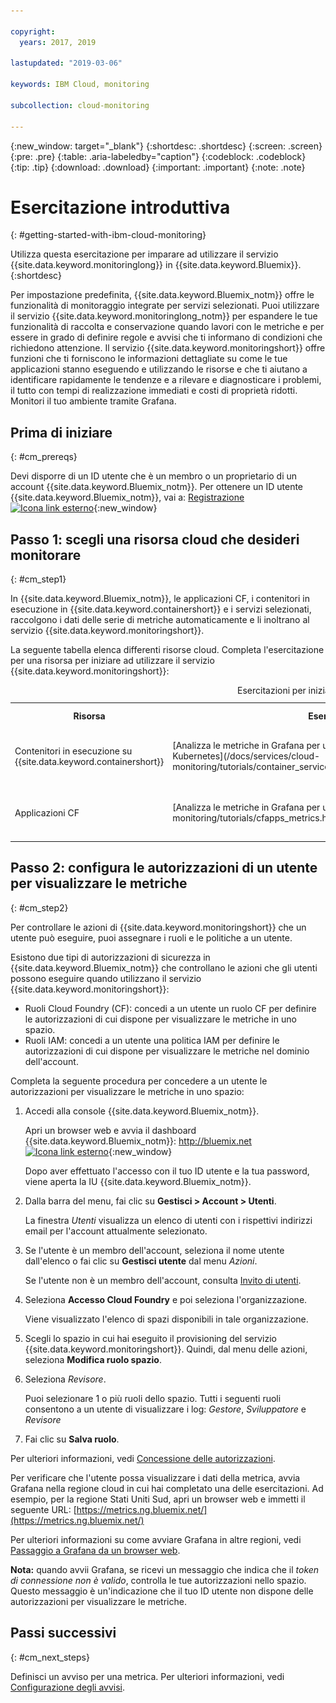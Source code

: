 ```yaml
---

copyright:
  years: 2017, 2019

lastupdated: "2019-03-06"

keywords: IBM Cloud, monitoring

subcollection: cloud-monitoring

---
```


{:new_window: target="_blank"}
{:shortdesc: .shortdesc}
{:screen: .screen}
{:pre: .pre}
{:table: .aria-labeledby="caption"}
{:codeblock: .codeblock}
{:tip: .tip}
{:download: .download}
{:important: .important}
{:note: .note}


# Esercitazione introduttiva
{: #getting-started-with-ibm-cloud-monitoring}

Utilizza questa esercitazione per imparare ad utilizzare il servizio {{site.data.keyword.monitoringlong}} in {{site.data.keyword.Bluemix}}.
{:shortdesc}

Per impostazione predefinita, {{site.data.keyword.Bluemix_notm}} offre le funzionalità di monitoraggio integrate per servizi selezionati. Puoi utilizzare il servizio {{site.data.keyword.monitoringlong_notm}} per espandere le tue funzionalità di raccolta e conservazione quando lavori con le metriche e per essere in grado di definire regole e avvisi che ti informano di condizioni che richiedono attenzione. Il servizio {{site.data.keyword.monitoringshort}} offre funzioni che ti forniscono le informazioni dettagliate su come le tue applicazioni stanno eseguendo e utilizzando le risorse e che ti aiutano a identificare rapidamente le tendenze e a rilevare e diagnosticare i problemi, il tutto con tempi di realizzazione immediati e costi di proprietà ridotti. Monitori il tuo ambiente tramite Grafana. 

## Prima di iniziare
{: #cm_prereqs}

Devi disporre di un ID utente che è un membro o un proprietario di un account {{site.data.keyword.Bluemix_notm}}. Per ottenere un ID utente {{site.data.keyword.Bluemix_notm}}, vai a: [Registrazione ![Icona link esterno](../../icons/launch-glyph.svg "Icona link esterno")](https://console.bluemix.net/registration/){:new_window}

## Passo 1: scegli una risorsa cloud che desideri monitorare
{: #cm_step1}

In {{site.data.keyword.Bluemix_notm}}, le applicazioni CF, i contenitori in esecuzione in {{site.data.keyword.containershort}} e i servizi selezionati, raccolgono i dati delle serie di metriche automaticamente e li inoltrano al servizio {{site.data.keyword.monitoringshort}}.

La seguente tabella elenca differenti risorse cloud. Completa l'esercitazione per una risorsa per iniziare ad utilizzare il servizio {{site.data.keyword.monitoringshort}}:

<table>
  <caption>Esercitazioni per iniziare ad utilizzare il servizio {{site.data.keyword.monitoringshort}} </caption>
  <tr>
    <th>Risorsa</th>
    <th>Esercitazione</th>
    <th>Ambiente cloud</th>
    <th>Scenario</th>
  </tr>
  <tr>
    <td>Contenitori in esecuzione su {{site.data.keyword.containershort}}</td>
    <td>[Analizza le metriche in Grafana per un'applicazione distribuita in un cluster Kubernetes](/docs/services/cloud-monitoring/tutorials/container_service_metrics.html#container_service_metrics)</td>
    <td>Pubblico </br>Dedicato</td>
    <td>![Panoramica dei componenti di alto livello per i contenitori distribuiti in un cluster Kubernetes](containers/images/containers_kube_metrics_dedicated.png "Panoramica dei componenti di alto livello per i contenitori distribuiti in un cluster Kubernetes")</td>
  </tr>
  <tr>
    <td>Applicazioni CF</td>
    <td>[Analizza le metriche in Grafana per un'applicazione CF](/docs/services/cloud-monitoring/tutorials/cfapps_metrics.html#cfapps_metrics)</td>
    <td>Pubblico</td>
    <td>![Visualizzazione di alto livello del monitoraggio delle applicazioni CF in {{site.data.keyword.Bluemix_notm}}](cf/images/cfapp_metrics_ov.png "Visualizzazione di alto livello del monitoraggio delle applicazioni CF in {{site.data.keyword.Bluemix_notm}}")</td>
  </tr>
</table>



## Passo 2: configura le autorizzazioni di un utente per visualizzare le metriche
{: #cm_step2}

Per controllare le azioni di {{site.data.keyword.monitoringshort}} che un utente può eseguire, puoi assegnare i ruoli e le politiche a un utente. 

Esistono due tipi di autorizzazioni di sicurezza in {{site.data.keyword.Bluemix_notm}} che controllano le azioni che gli utenti possono eseguire quando utilizzano il servizio {{site.data.keyword.monitoringshort}}:

* Ruoli Cloud Foundry (CF): concedi a un utente un ruolo CF per definire le autorizzazioni di cui dispone per visualizzare le metriche in uno spazio.
* Ruoli IAM: concedi a un utente una politica IAM per definire le autorizzazioni di cui dispone per visualizzare le metriche nel dominio dell'account.


Completa la seguente procedura per concedere a un utente le autorizzazioni per visualizzare le metriche in uno spazio:

1. Accedi alla console {{site.data.keyword.Bluemix_notm}}.

    Apri un browser web e avvia il dashboard {{site.data.keyword.Bluemix_notm}}: [http://bluemix.net ![Icona link esterno](../../icons/launch-glyph.svg "Icona link esterno")](http://bluemix.net){:new_window}
	
	Dopo aver effettuato l'accesso con il tuo ID utente e la tua password, viene aperta la IU {{site.data.keyword.Bluemix_notm}}.

2. Dalla barra del menu, fai clic su **Gestisci > Account > Utenti**. 

    La finestra *Utenti* visualizza un elenco di utenti con i rispettivi indirizzi email per l'account attualmente selezionato.
	
3. Se l'utente è un membro dell'account, seleziona il nome utente dall'elenco o fai clic su **Gestisci utente** dal menu *Azioni*.

    Se l'utente non è un membro dell'account, consulta [Invito di utenti](/docs/iam/iamuserinv.html#iamuserinv).

4. Seleziona **Accesso Cloud Foundry** e poi seleziona l'organizzazione.

    Viene visualizzato l'elenco di spazi disponibili in tale organizzazione.

5. Scegli lo spazio in cui hai eseguito il provisioning del servizio {{site.data.keyword.monitoringshort}}. Quindi, dal menu delle azioni, seleziona **Modifica ruolo spazio**.

6. Seleziona *Revisore*. 

    Puoi selezionare 1 o più ruoli dello spazio. Tutti i seguenti ruoli consentono a un utente di visualizzare i log: *Gestore*, *Sviluppatore* e *Revisore*
	
7. Fai clic su **Salva ruolo**.


Per ulteriori informazioni, vedi [Concessione delle autorizzazioni](/docs/services/cloud-monitoring/security/assign_policy.html#grant_permissions).

Per verificare che l'utente possa visualizzare i dati della metrica, avvia Grafana nella regione cloud in cui hai completato una delle esercitazioni. Ad esempio, per la regione Stati Uniti Sud, apri un browser web e immetti il seguente URL: [https://metrics.ng.bluemix.net/](https://metrics.ng.bluemix.net/)


Per ulteriori informazioni su come avviare Grafana in altre regioni, vedi [Passaggio a Grafana da un browser web](/docs/services/cloud-monitoring/grafana/navigating_grafana.html#navigating_grafana).

**Nota:** quando avvii Grafana, se ricevi un messaggio che indica che il *token di connessione non è valido*, controlla le tue autorizzazioni nello spazio. Questo messaggio è un'indicazione che il tuo ID utente non dispone delle autorizzazioni per visualizzare le metriche.
    

## Passi successivi 
{: #cm_next_steps}

Definisci un avviso per una metrica. Per ulteriori informazioni, vedi [Configurazione degli avvisi](/docs/services/cloud-monitoring/config_alerts_ov.html#config_alerts_ov).
